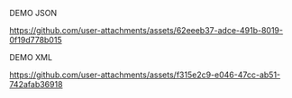 



DEMO JSON

https://github.com/user-attachments/assets/62eeeb37-adce-491b-8019-0f19d778b015

DEMO XML


https://github.com/user-attachments/assets/f315e2c9-e046-47cc-ab51-742afab36918

